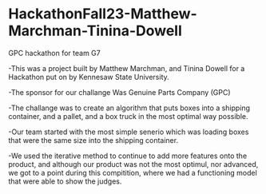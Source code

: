 # HackathonFall23-Matthew-Marchman-Tinina-Dowell
GPC hackathon for team G7

-This was a project built by Matthew Marchman, and Tinina Dowell for a Hackathon put on by Kennesaw 
State University. 

-The sponsor for our challange Was Genuine Parts Company (GPC)

-The challange was to create an algorithm that puts boxes into a shipping container, and a pallet, and a box truck in the most optimal way possible.

-Our team started with the most simple senerio which was loading boxes that were the same size into the shipping container.

-We used the iterative method to continue to add more features onto the product, and although our product was not the most optimul, nor advanced, we got to a point during this compitition, where we had a functioning model that
were able to show the judges.

